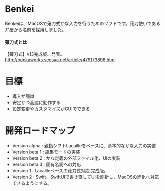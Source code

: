 # Benkei

Benkeiは、MacOSで薙刀式かな入力を行うためのソフトです。薙刀使いである弁慶から名前を採用しました。

#### 薙刀式とは

【薙刀式】v13完成版、発表。 http://oookaworks.seesaa.net/article/479173898.html

# 目標

 * 導入が簡単
 * 安定かつ高速に動作する
 * 設定変更やカスタマイズがGUIでできる

# 開発ロードマップ

 * Version alpha : 親指シフトLacailleをベースに、基本的なかな入力の実装
 * Version beta 1 : 編集モードの実装
 * Version beta 2 : かな定義の外部ファイル化、UIの実装
 * Version beta 3 : 固有名詞への対応
 * Version 1 : Lacailleベースの薙刀式対応 完成版。
 * Version 2 : Swift、SwiftUIで書き直してUIを刷新し、MacOSの進化へ対応できるようにする。